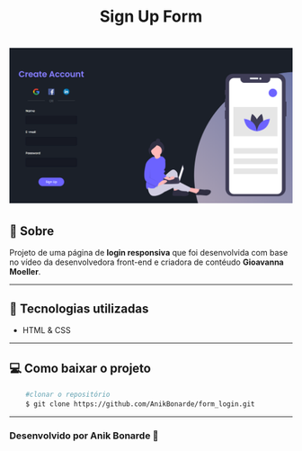 <h1 align="center">
    Sign Up Form
</h1>

<h1>
    <img src= "assets/final.png">
</h1>

## 🧾 Sobre
Projeto de uma página de **login responsiva** que foi desenvolvida com base no vídeo da desenvolvedora front-end e criadora de contéudo **Gioavanna Moeller**.

---

## 🚀 Tecnologias utilizadas

- HTML & CSS

---

## 💻 Como baixar o projeto

```bash
    #clonar o repositório
    $ git clone https://github.com/AnikBonarde/form_login.git

```
---

### Desenvolvido por Anik Bonarde 🌻



